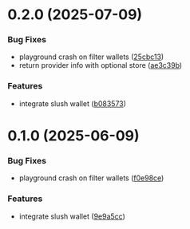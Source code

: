 # 0.2.0 (2025-07-09)


### Bug Fixes

* playground crash on filter wallets ([25cbc13](https://github.com/rango-exchange/rango-client/commit/25cbc130863be4e0a2f07ecab582cb3bcab6c7da))
* return provider info with optional store ([ae3c39b](https://github.com/rango-exchange/rango-client/commit/ae3c39b5a3e825b5081065e08a73de27bbec2582))


### Features

* integrate slush wallet ([b083573](https://github.com/rango-exchange/rango-client/commit/b083573cc3d9b83da110571cf622d6fd72461fe8))



# 0.1.0 (2025-06-09)


### Bug Fixes

* playground crash on filter wallets ([f0e98ce](https://github.com/rango-exchange/rango-client/commit/f0e98cec6377324385e429df1b6f739770eff089))


### Features

* integrate slush wallet ([9e9a5cc](https://github.com/rango-exchange/rango-client/commit/9e9a5ccb802fbd1f9a50322a89f65b557f152c6a))



